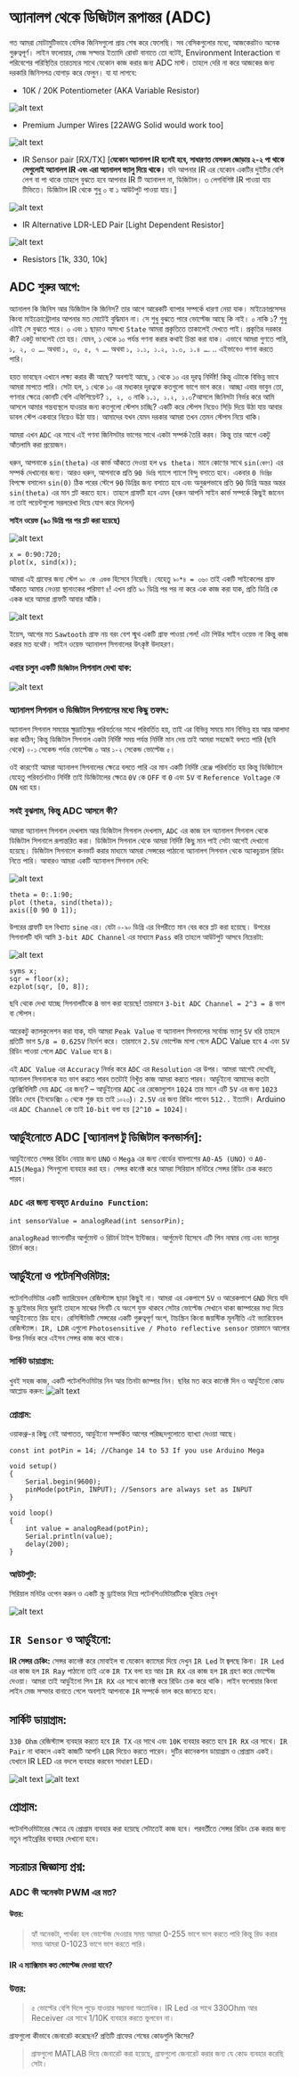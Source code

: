 # অ্যানালগ থেকে ডিজিটাল রূপান্তর \(ADC\)

গত আমরা মোটামুটিভাবে বেসিক জিনিসগুলো প্রায় শেষ করে ফেলেছি। সব বেসিকগুলোর মধ্যে, আজকেরটাও অনেক গুরুত্বপূর্ণ। লাইন ফলোয়ার, মেজ সল্ভার ইত্যাদি রোবট বানাতে তো বটেই, Environment Interaction বা পরিবেশের পরিস্থিতির তারতম্যর সাথে যেকোন কাজ করার জন্য ADC মাস্ট। তাহলে দেরি না করে আজকের জন্য দরকারি জিনিসপত্র যোগাড় করে ফেলুন। যা যা লাগবে:

* 10K / 20K Potentiometer \(AKA Variable Resistor\)

![alt text](http://i.imgur.com/y3KRTNl.jpg)

* Premium Jumper Wires \[22AWG Solid would work too\]

![alt text](http://i.imgur.com/eqQ5rvL.jpg)

* IR Sensor pair \[RX/TX\] \[**যেকোন অ্যানালগ IR হলেই হবে, সাধারণত যেসকল জোড়ায় ২-২ পা থাকে সেগুলোই অ্যানালগ IR এবং এরা অ্যানালগ ভ্যালু দিয়ে থাকে।** যদি আপনার IR এর যেকোন একটির দুইটির বেশি লেগ বা পা থাকে তাহলে বুঝতে হবে আপনার IR টি অ্যানালগ না, ডিজিটাল। ৩ লেগবিশিষ্ট IR পাওয়া যায় টিভিতে। ডিজিটাল IR থেকে শুধু ০ বা ১ আউটপুট পাওয়া যায়।\]

![alt text](http://i.imgur.com/mcdTAnS.jpg)

* IR Alternative LDR-LED Pair \[Light Dependent Resistor\]

![alt text](http://i.imgur.com/Z97MEPS.jpg)

* Resistors \[1k, 330, 10k\]

## ADC শুরুর আগে:

অ্যানালগ কি জিনিস আর ডিজিটাল কি জিনিস? তার আগে আরেকটি ব্যাপার সম্পর্কে ধারণা নেয়া যাক। মাইক্রোপ্রসেসর কিংবা মাইক্রোন্ট্রোলার আপনার মত মোটেই বুদ্ধিমান না। সে শুধু বুঝতে পারে ভোল্টেজ আছে কি নাই। ০ নাকি ১? শুধু এটাই সে বুঝতে পারে। ০ এবং ১ ছাড়াও অসংখ্য `State` আমরা প্রকৃতিতে তাকালেই দেখতে পাই। প্রকৃতির দরকার কী? একটু ভাবলেই তো হয়। যেমন, ১ থেকে ১০ পর্যন্ত গণনা করার কথাই চিন্তা করা যাক। এভাবে আমরা গুণতে পারি, `১, ২, ৩ …`. অথবা `১, ৩, ৫, ৭ …`. অথবা `১, ১.১, ১.২, ১.৩, ১.৪ …`. .. এইভাবেও গণনা করতে পারি।

হয়ত ভাবছেন এখানে লক্ষ্য করার কী আছে? অবশ্যই আছে, ১ থেকে ১০ এর দূরত্ব নির্দিষ্ট! কিন্তু এটাকে বিভিন্ন ভাবে আমরা মাপতে পারি। সেটা হল, ১ থেকে ১০ এর মধ্যকার দূরত্বকে কতগুলো ভাগে ভাগ করে। আচ্ছা এবার ভাবুন তো, গণনার ক্ষেত্রে কোনটি বেশি এফিশিয়েন্ট? `১, ২, ৩` নাকি `১.১, ১.২, ১.৩`?আসলে জিনিসটা নির্ভর করে আমি আসলে আমার গন্তব্যস্থলে যাওয়ার জন্য কতগুলো স্টেপস চাচ্ছি? একটি করে স্টেপস নিয়েও সিড়ি দিয়ে উঠা যায় আবার ডাবল স্টেপ একবারে নিয়েও উঠা যায়। আমাদের যখন যেমন দরকার আমরা তখন তেমন স্টেপস নিয়ে থাকি।

আমরা এখন `ADC` এর সাথে এই গণনা জিনিসটার ভাগের সাথে একটা সম্পর্ক তৈরি করব। কিন্তু তার আগে একটু আঁতলামি করা প্রয়োজন।

ধরুন, আপনাকে `sin(theta)` এর কার্ভ আঁকতে দেওয়া হল `vs theta`। মানে কোণের সাথে `sin(কোণ)` এর সম্পর্ক দেখানোর জন্য। আরও ধরুন, আপনাকে প্রতি `90 ডিগ্রি` গ্যাপে গ্যাপে বিন্দু বসাতে হবে। একবার `0 ডিগ্রির` বিপক্ষে বসালেন `sin(0)` ঠিক পরের স্টেপে `90` ডিগ্রির জন্য বসাতে হবে এবং অনুরূপভাবে প্রতি `90` ডিগ্রি অন্তর অন্তর `sin(theta)` এর মান প্লট করতে হবে। তাহলে গ্রাফটি হবে এমন \(ধরুন আপনি সাইন কার্ভ সম্পর্কে কিছুই জানেন না তাই পয়েন্টগুলো সরলরেখা দিয়ে যোগ করে দিলেন\)

**সাইন ওয়েভ \(৯০ ডিগ্রি পর পর প্লট করা হয়েছে\)**

![alt text](http://i.imgur.com/Ucm5Tk0.png)

```text
x = 0:90:720;
plot(x, sind(x));
```

আমরা এই গ্রাফের জন্য স্টেপ `৯০ কে একক` হিসেবে নিয়েছি। যেহেতু `৯০*৪ = ৩৬০` তাই একটি সাইকেলের গ্রাফ আঁকতে আমার নেওয়া স্থানাংকের পরিমাণ `৪`! এখন প্রতি `৯০` ডিগ্রি পর পর না করে এক কাজ করা যাক, প্রতি ডিগ্রি কে একক ধরে আমরা গ্রাফটি আবার আঁকি।

![alt text](http://i.imgur.com/uviFWmw.png)

ইয়েস, আগের মত `Sawtooth` গ্রাফ নয় বরং বেশ স্মুথ একটি গ্রাফ পাওয়া গেল! এটা পিউর সাইন ওয়েভ না কিন্তু কাজ করার মত যথেষ্ট। সাইন ওয়েভ অ্যানালগ সিগনালের উৎকৃষ্ট উদাহরণ।

### এবার চলুন একটি `ডিজিটাল` সিগনাল দেখা যাক:

![alt text](http://i.imgur.com/rCKTKkx.png)

### অ্যানালগ সিগনাল ও ডিজিটাল সিগনালের মধ্যে কিছু তফাৎ:

অ্যানালগ সিগনাল সময়ের ক্ষুদ্রাতিক্ষুদ্র পরিবর্তনের সাথে পরিবর্তিত হয়, তাই এর বিভিন্ন সময়ে মান বিভিন্ন হয় আর আলাদা করা কঠিন; কিন্তু ডিজিটাল সিগনাল একটা নির্দিষ্ট সময় পর্যন্ত নির্দিষ্ট মান দেয় তাই আমরা সহজেই বলতে পারি \(ছবি থেকে\) `০-১` সেকেন্ড পর্যন্ত ভোল্টেজ ০ আর `১-২` সেকেন্ড ভোল্টেজ `৫`।

ওই কারণেই আমরা অ্যানালগ সিগনালের ক্ষেত্রে বলতে পারি এর মান একটি নির্দিষ্ট রেঞ্জে পরিবর্তিত হয় কিন্তু ডিজিটালে যেহেতু পরিবর্তনটাও নির্দিষ্ট তাই ডিজিটালের ক্ষেত্রে `0V` কে `OFF` বা `0` এবং `5V` বা `Reference Voltage` কে `ON` ধরা হয়।

### সবই বুঝলাম, কিন্তু ADC আসলে কী?

আমরা অ্যানালগ সিগনাল দেখলাম আর ডিজিটাল সিগনাল দেখলাম, `ADC` এর কাজ হল অ্যানালগ সিগনাল থেকে ডিজিটাল সিগনালে রূপান্তরিত করা। ডিজিটাল সিগনাল থেকে আমরা নির্দিষ্ট কিছু মান পাই সেটা আগেই দেখানো হয়েছে। ডিজিটাল সিগনালে কনভার্ট করার মাধ্যমে আমরা সেন্সরের পাঠানো অ্যানালগ সিগনাল থেকে অ্যাকচুয়াল রিডিং নিতে পারি। আবারও আমরা একটি অ্যানালগ সিগনাল দেখি:

![alt text](http://i.imgur.com/USAsTmb.png)

```text
theta = 0:.1:90;
plot (theta, sind(theta));
axis([0 90 0 1]);
```

উপরের গ্রাফটি হল বিখ্যাত `sine` এর। যেটা `০-৯০` ডিগ্রি এর বিপরীতে মান বের করে প্লট করা হয়েছে। উপরের সিগনালটি যদি আমি `3-bit ADC Channel` এর মাধ্যমে `Pass` করি তাহলে আউটপুট আসবে নিচেরটা:

![alt text](http://i.imgur.com/OgrWbtl.png)

```text
syms x;
sqr = floor(x);
ezplot(sqr, [0, 8]);
```

ছবি থেকে দেখা যাচ্ছে সিগনালটিকে `8` ভাগ করা হয়েছে! তারমানে `3-bit ADC Channel = 2^3 = 8` ভাগ বা স্টেপস।

আরেকটু ক্যালকুলেশন করা যাক, যদি আমরা `Peak Value` বা অ্যানালগ সিগনালের সর্বোচ্চ ভ্যালু `5V` ধরি তাহলে প্রতিটি ভাগ `5/8 = 0.625V` নির্দেশ করে। তারমানে `2.5V` ভোল্টেজ মাপা গেলে ADC Value হবে `4` এবং `5V` রিডিং পাওয়া গেলে `ADC Value` হবে `8`।

এই `ADC Value` এর `Accuracy` নির্ভর করে `ADC` এর `Resolution` এর উপর। আমরা আগেই দেখেছি, অ্যানালগ সিগনালকে যত ভাগ করতে পারব ততটাই নিখুঁত কাজ আমরা করতে পারব। আর্ডুইনো আমাদের কতটা ফ্লেক্সিবিলিটি দেয় `ADC` এর জন্য? – আর্ডুইনোর `ADC` এর রেজোল্যুশন `1024` তার মানে এটি `5V` এর জন্য `1023` রিডিং দেবে \(ইনডেক্সিং ০ থেকে শুরু হয় তাই `১০২৩`\)। `2.5V` এর জন্য রিডিং পাবেন `512..` ইত্যাদি। Arduino এর `ADC Channel` কে তাই `10-bit` বলা হয় `[2^10 = 1024]`।

## আর্ডুইনোতে ADC \[অ্যানালগ টু ডিজিটাল কনভার্সন\]:

আর্ডুইনোতে সেন্সর রিডিং নেয়ার জন্য `UNO` ও `Mega` এর জন্য বোর্ডের বামপাশের `A0-A5 (UNO)` ও `A0-A15(Mega)` পিনগুলো ব্যবহার করা হয়। সেন্সর কানেক্ট করে আমরা সিরিয়াল মনিটরে সেন্সর রিডিং চেক করতে পারব।

### `ADC` এর জন্য ব্যবহৃত `Arduino Function`:

```text
int sensorValue = analogRead(int sensorPin);
```

`analogRead` ফাংশনটির আর্গুমেন্ট ও রিটার্ন টাইপ ইন্টিজার। আর্গুমেন্ট হিসেবে এটি পিন নাম্বার নেয় এবং ভ্যালুর রিটার্ন করে।

## আর্ডুইনো ও পটেনশিওমিটার:

পটেনশিওমিটার একটি ভ্যারিয়েবল রেজিস্ট্যান্স ছাড়া কিছুই না। আমরা এর একপাশে `5V` ও আরেকপাশে `GND` দিয়ে যদি স্ক্রু ড্রাইভার দিয়ে ঘুরাই তাহলে মাঝের পিনটি যে অংশে যুক্ত থাকবে সেটার ভোল্টেজ সেখানে থাকা জাম্পারের মধ্য দিয়ে আর্ডুইনোতে রিড হবে। রেসিস্টিভিটি সেন্সরের একটি গুরুত্বপূর্ণ অংশ, টাচস্ক্রিন কিংবা জয়স্টিক মূলনীতি এই ভ্যারিয়েবল রেজিস্ট্যান্স। `IR, LDR` এগুলো `Photosensitive / Photo reflective sensor` তারমানে আলোর উপর নির্ভর করে এইসব সেন্সর কাজ করে থাকে।

### সার্কিট ডায়াগ্রাম:

খুবই সহজ কাজ, একটি পটেনশিওমিটার নিন আর তিনটা জাম্পার নিন। ছবির মত করে কানেক্ট দিন ও আর্ডুইনো কোড আপ্লোড করুন: ![alt text](http://i.imgur.com/vxGQhFJ.png)

### প্রোগ্রাম:

ওয়াকথ্রু-র কিছু নেই আপাতত, আর্ডুইনো সম্পর্কিত আগের পরিচ্ছদগুলোতে ব্যাখ্যা দেওয়া আছে।

```text
const int potPin = 14; //Change 14 to 53 If you use Arduino Mega

void setup()
{
    Serial.begin(9600);
    pinMode(potPin, INPUT); //Sensors are always set as INPUT
}

void loop()
{
    int value = analogRead(potPin);
    Serial.println(value);
    delay(200);
}
```

### আউটপুট:

সিরিয়াল মনিটর ওপেন করুন ও একটি স্ক্রু ড্রাইভার দিয়ে পটেনশিওমিটারটিকে ঘুরিয়ে দেখুন

![alt text](http://i.imgur.com/dnHmxGD.gif)

## `IR Sensor` ও আর্ডুইনো:

**IR সেন্সর চেকিং:** সেন্সর কানেক্ট করে মোবাইল বা যেকোন ক্যামেরা দিয়ে দেখুন `IR Led` টা জ্বলছে কিনা। `IR Led` এর কাজ হল `IR Ray` পাঠানো তাই একে `IR TX` বলা হয় আর `IR RX` এর কাজ হল `IR` গ্রহণ করে ভোল্টেজ দেওয়া। আমরা তাই আর্ডুইনো পিন `IR RX` এর সাথে কানেক্ট করে রিডিং চেক করে থাকি। লাইন ফলোয়ার কিংবা লাইন মেজ সল্ভার বানাতে গেলে অবশ্যই আপনাকে `IR` সম্পর্কে ভাল করে জানতে হবে।

## সার্কিট ডায়াগ্রাম:

`330 Ohm` রেজিস্ট্যান্স ব্যবহার করতে হবে `IR TX` এর সাথে এবং `10K` ব্যবহার করতে হবে `IR RX` এর সাথে। `IR Pair` না থাকলে একই কাজটি আপনি `LDR` দিয়েও করতে পারেন। দুটির কানেকশন ডায়াগ্রাম ও প্রোগ্রাম একই। যেখানে IR LED এর বদলে ব্যবহার করবেন সাধারণ LED।

![alt text](http://i.imgur.com/v1gVcfg.gif) ![alt text](http://i.imgur.com/nktQ1kj.jpg)

## প্রোগ্রাম:

পটেনশিওমিটারের ক্ষেত্রে যে প্রোগ্রাম ব্যবহার করা হয়েছে সেটাতেই কাজ হবে। পরবর্তীতে সেন্সর রিডিং চেক করার জন্য নতুন লাইব্রেরির ব্যবহার দেখানো হবে।

## সচরাচর জিজ্ঞাস্য প্রশ্ন:

### ADC কী অনেকটা PWM এর মত?

#### উত্তর:

> হ্যাঁ অনেকটা, পার্থক্য হল ভোল্টেজ দেওয়ার সময় আমরা 0-255 ভাগে ভাগ করতে পারি কিন্তু রিড করার সময় আমরা 0-1023 ভাগে ভাগ করতে পারি।

#### IR এ ম্যাক্সিমাম কত ভোল্টেজ দেওয়া যাবে?

### উত্তর:

> ৫ ভোল্টের বেশি দিলে পুড়ে যাওয়ার সম্ভাবনা অত্যাধিক। IR Led এর সাথে 330Ohm আর Receiver এর সাথে 1/10K ব্যবহার করতে ভুলবেন না।

গ্রাফগুলো কীভাবে জেনারেট করেছেন? প্রতিটি গ্রাফের শেষের কোডগুলি কিসের?

> গ্রাফগুলো MATLAB দিয়ে জেনারেট করা হয়েছে, গ্রাফগুলো জেনারেট করার জন্য যে কোড ব্যবহার করেছি সেটা।

